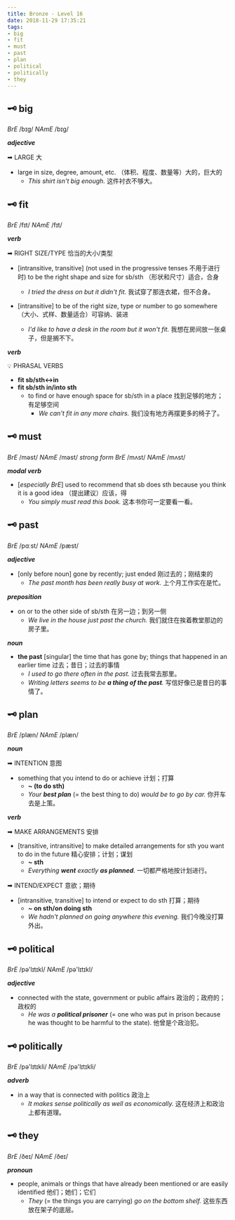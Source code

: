 ```yaml
---
title: Bronze - Level 16
date: 2018-11-29 17:35:21
tags:
- big
- fit
- must
- past
- plan
- political
- politically
- they
---
```


## 🗝 big

_BrE_ /bɪg/
_NAmE_ /bɪg/

_**adjective**_

➡ LARGE 大

- large in size, degree, amount, etc. （体积、程度、数量等）大的，巨大的
  - _This shirt isn't big enough._
    这件衬衣不够大。

## 🗝 fit

_BrE_ /fɪt/
_NAmE_ /fɪt/

_**verb**_

➡ RIGHT SIZE/TYPE 恰当的大小/类型

- [intransitive, transitive] \(not used in the progressive tenses 不用于进行时) to be the right shape and size for sb/sth （形状和尺寸）适合，合身
  - _I tried the dress on but it didn't fit._
    我试穿了那连衣裙，但不合身。

- [intransitive] to be of the right size, type or number to go somewhere （大小、式样、数量适合）可容纳、装进
  - _I'd like to have a desk in the room but it won't fit._
    我想在房间放一张桌子，但是搁不下。

_**verb**_

💡 PHRASAL VERBS

- **fit sb/sth↔in**
- **fit sb/sth in/into sth**
  - to find or have enough space for sb/sth in a place 找到足够的地方；有足够空间
    - _We can't fit in any more chairs._
      我们没有地方再摆更多的椅子了。

## 🗝 must

_BrE_ /məst/
_NAmE_ /məst/
_strong form_
_BrE_ /mʌst/
_NAmE_ /mʌst/

_**modal verb**_

- [_especially BrE_] used to recommend that sb does sth because you think it is a good idea （提出建议）应该，得
  - _You simply must read this book._
    这本书你可一定要看一看。

## 🗝 past

_BrE_ /pɑːst/
_NAmE_ /pæst/

_**adjective**_

- [only before noun] gone by recently; just ended 刚过去的；刚结束的
  - _The past month has been really busy at work._
    上个月工作实在是忙。

_**preposition**_

- on or to the other side of sb/sth 在另一边；到另一侧
  - _We live in the house just past the church._
    我们就住在挨着教堂那边的房子里。

_**noun**_

- **the past** [singular] the time that has gone by; things that happened in an earlier time 过去；昔日；过去的事情
  - _I used to go there often in the past._
    过去我常去那里。
  - _Writing letters seems to be **a thing of the past**._
    写信好像已是昔日的事情了。

## 🗝 plan

_BrE_ /plæn/
_NAmE_ /plæn/

_**noun**_

➡ INTENTION 意图

- something that you intend to do or achieve 计划；打算
  - **~ (to do sth)**
  - _Your **best plan**_ (= the best thing to do) _would be to go by car._
    你开车去是上策。

_**verb**_

➡ MAKE ARRANGEMENTS 安排

- [transitive, intransitive] to make detailed arrangements for sth you want to do in the future 精心安排；计划；谋划
  - **~ sth**
  - _Everything **went** exactly **as planned**._
    一切都严格地按计划进行。

➡ INTEND/EXPECT 意欲；期待

- [intransitive, transitive] to intend or expect to do sth 打算；期待
  - **~ on sth/on doing sth**
  - _We hadn't planned on going anywhere this evening._
    我们今晚没打算外出。

## 🗝 political

_BrE_ /pə'lɪtɪkl/
_NAmE_ /pə'lɪtɪkl/

_**adjective**_

- connected with the state, government or public affairs 政治的；政府的；政权的
  - _He was a **political prisoner**_ (= one who was put in prison because he was thought to be harmful to the state).
    他曾是个政治犯。

## 🗝 politically

_BrE_ /pə'lɪtɪkli/
_NAmE_ /pə'lɪtɪkli/

_**adverb**_

- in a way that is connected with politics 政治上
  - _It makes sense politically as well as economically._
    这在经济上和政治上都有道理。

## 🗝 they

_BrE_ /ðeɪ/
_NAmE_ /ðeɪ/

_**pronoun**_

- people, animals or things that have already been mentioned or are easily identified 他们；她们；它们
  - _They_ (= the things you are carrying) _go on the bottom shelf._
    这些东西放在架子的底层。
